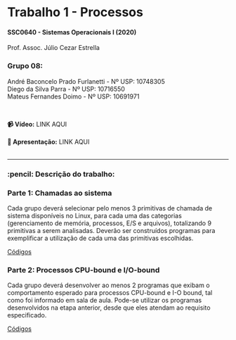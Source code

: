# Trabalho 1 - Processos
<h4>SSC0640 - Sistemas Operacionais I (2020)</h4>
<p>Prof. Assoc. Júlio Cezar Estrella</p>

<h3>Grupo 08:</h3>

André Baconcelo Prado Furlanetti - Nº USP: 10748305 </br>
Diego da Silva Parra - Nº USP: 10716550</br>
Mateus Fernandes Doimo - Nº USP: 10691971</br>

</br>

<b>:video_camera: Vídeo:</b> LINK AQUI<br><br>
<b>:page_facing_up: Apresentação:</b> LINK AQUI<br>
<br>
<hr>

<h3>:pencil: Descrição do trabalho:</h3>
<h3>Parte 1: Chamadas ao sistema</h3>
<p>Cada grupo deverá selecionar pelo menos 3 primitivas de chamada de sistema disponíveis no Linux, para cada uma das categorias (gerenciamento de memória, processos, E/S e arquivos), totalizando 9 primitivas a serem analisadas. Deverão ser construídos programas para exemplificar a utilização de cada uma das primitivas escolhidas.</p>
<a href="https://github.com/andrebpradof/sistemas-operacionais/tree/master/parte1">Códigos</a>
<br>
<h3>Parte 2: Processos CPU-bound e I/O-bound</h3>
<p>Cada grupo deverá desenvolver ao menos 2 programas que exibam o comportamento esperado para processos CPU-bound e I-O bound, tal como foi informado em sala de aula. Pode-se utilizar os programas desenvolvidos na etapa anterior, desde que eles atendam ao requisito especificado.</p>
<a href="https://github.com/andrebpradof/sistemas-operacionais/tree/master/parte2">Códigos</a>
